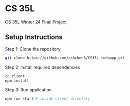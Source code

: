 # CS 35L

CS 35L Winter 24 Final Project

## Setup Instructions
Step 1: Clone the repository
```bash
git clone https://github.com/ashchen3/CS35L-todoapp.git
```

Step 2: Install required dependencies
```bash
cd client
npm install
```

Step 3: Run application
```bash
npm run start # inside client directory
```
